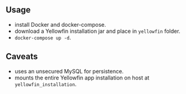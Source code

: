 ## Usage

- install Docker and docker-compose.
- download a Yellowfin installation jar and place in `yellowfin` folder.
- `docker-compose up -d`.

## Caveats

- uses an unsecured MySQL for persistence.
- mounts the entire Yellowfin app installation on host at `yellowfin_installation`.

